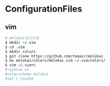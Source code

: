 # ConfigurationFiles
## vim
```sh
# molokaiの入れ方
$ mkdir ~/.vim
$ cd .vim
$ mkdir colors
$ git clone https://github.com/tomasr/molokai
$ mv molokai/colors/molokai.vim ~/.vim/colors/
$ vim ~/.vimrc
#→syntax on
#colorscheme molokai
#set t_Co=256
```
